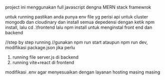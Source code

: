 project ini menggunakan full javascript dengna MERN stack framewrok

untuk running pastikan anda punya env file yg perisi api untuk cluster mongodb dan cloudinary dan install semua depedensi dengan ketik npm install, lalu cd .\frontend lalu npm install untuk menginstal front end dan backend

//step by step running
//gunakan npm run start ataupun npm run dev, modifikasi package.json jika perlu
1. running file server.js di backend
2. running vite+react di frontend

modifikasi .env agar menyesuaikan dengan layanan hosting masing masing

